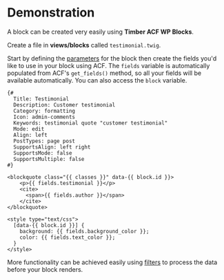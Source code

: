 # Demonstration

A block can be created very easily using **Timber ACF WP Blocks**.

Create a file in **views/blocks** called `testimonial.twig`.

Start by defining the [parameters]('parameters.md') for the block then create the fields you'd like to use in your block using ACF. The `fields` variable is automatically populated from ACF's `get_fields()` method, so all your fields will be available automatically. You can also access the `block` variable.

```twig
{#
  Title: Testimonial
  Description: Customer testimonial
  Category: formatting
  Icon: admin-comments
  Keywords: testimonial quote "customer testimonial"
  Mode: edit
  Align: left
  PostTypes: page post
  SupportsAlign: left right
  SupportsMode: false
  SupportsMultiple: false
#}

<blockquote class="{{ classes }}" data-{{ block.id }}>
    <p>{{ fields.testimonial }}</p>
    <cite>
      <span>{{ fields.author }}</span>
    </cite>
</blockquote>

<style type="text/css">
  [data-{{ block.id }}] {
    background: {{ fields.background_color }};
    color: {{ fields.text_color }};
  }
</style>
```
More functionality can be achieved easily using [filters]('filters.md') to process the data before your block renders.